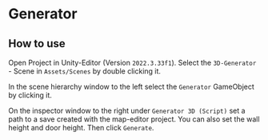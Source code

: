 # Generator
## How to use
Open Project in Unity-Editor (Version `2022.3.33f1`). Select the `3D-Generator` - Scene in `Assets/Scenes` by double clicking it.

In the scene hierarchy window to the left select the `Generator` GameObject by clicking it.

On the inspector window to the right under `Generator 3D (Script)` set a path to a save created with the map-editor project. You can also set the wall height and door height. Then click `Generate`.